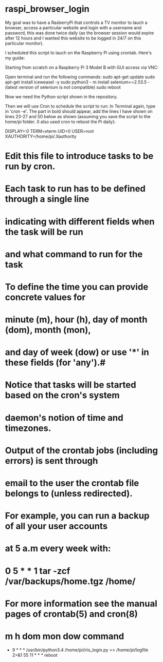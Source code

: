 # raspi_browser_login

My goal was to have a RasberryPi that controls a TV monitor to lauch a browser, access a particular website and login with a username and password, this was done twice daily (as the browser session would expire after 12 hours and I wanted this website to be logged in 24/7 on this particular monitor).

I scheduled this script to lauch on the Raspberry Pi using crontab.
Here's my guide:

Starting from scratch on a Raspberry Pi 3 Model B with GUI access via VNC:

Open terminal and run the following commands:
sudo apt-get update
sudo apt-get install iceweasel -y
sudo python3 - m install selenium==2.53.5 - (latest version of selenium is not compatible)
sudo reboot

Now we need the Python script shown in the repository.

Then we will use Cron to schedule the script to run:
In Terminal again, type in 'cron -e'.
The part in bold should appear, add the lines I have shown on lines 23-27 and 50 below as shown (assuming you save the script to the home/pi folder. (I also used cron to reboot the Pi daily):

DISPLAY=:0
TERM=xterm
UID=0
USER=root
XAUTHORITY=/home/pi/.Xauthority
# Edit this file to introduce tasks to be run by cron.
#
# Each task to run has to be defined through a single line
# indicating with different fields when the task will be run
# and what command to run for the task
#
# To define the time you can provide concrete values for
# minute (m), hour (h), day of month (dom), month (mon),
# and day of week (dow) or use '*' in these fields (for 'any').#
# Notice that tasks will be started based on the cron's system
# daemon's notion of time and timezones.
#
# Output of the crontab jobs (including errors) is sent through
# email to the user the crontab file belongs to (unless redirected).
#
# For example, you can run a backup of all your user accounts
# at 5 a.m every week with:
# 0 5 * * 1 tar -zcf /var/backups/home.tgz /home/
#
# For more information see the manual pages of crontab(5) and cron(8)
#
# m h  dom mon dow   command

* 9 * * * /usr/bin/python3.4 /home/pi/iris_login.py >> /home/pi/logfile 2>&1
55 11 * * * reboot
